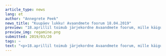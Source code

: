 ```yaml
---
article_type: news
lang: et
author: "Annegrete Peek"
news_title: "Kuupäev lukku! Avaandmete foorum 18.04.2019"
preview: "18.aprillil toimub järjekordne Avaandmete foorum, mille käigus ühtlustame 100 avaandme huvilise arusaamu, kas ja mil kujul avalikustada avaliku sektori asutuste valduses olevaid andmeid."
preview_img: regamine.png
submitted: 2019/03/20
tags: ~
text: "<p>18.aprillil toimub järjekordne Avaandmete foorum, mille käigus ühtlustame 100 avaandme huvilise arusaamu, kas ja mil kujul avalikustada avaliku sektori asutuste valduses olevaid andmeid. Sündmuse eesmärk on luua selgust, kuidas panna ühist eesmärki teenima avaandmed, avaliku sektori andmed ja seda isikukaitseseaduse (GDPR) valguses.</p><p>Päev on jagatud kaheks, kus esimene osa on seminarile omase ülesehitusega ning teine osa on ajurünnak ja arutelu töörühmades.</p><p><a href=\"https://www.facebook.com/events/1132093016967875/\" target=\"_blank\">Loe lisaks Facebookist.</a></p><p>Ole kärme ja registreeru <a href=\"https://form.jotformeu.com/Tark_e_riik/avaandmete-foorum-18-aprill-2019_v2\" target=\"_blank\">siin</a></p>."
---
```

